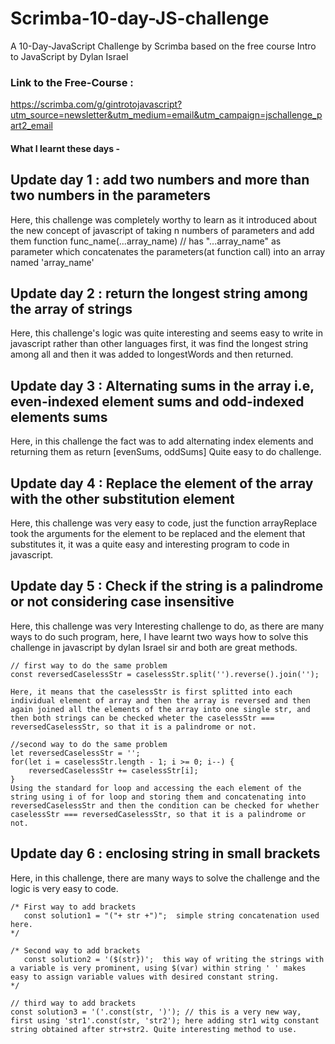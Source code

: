 # Scrimba-10-day-JS-challenge
A 10-Day-JavaScript Challenge by Scrimba based on the free course Intro to JavaScript by Dylan Israel
### Link to the Free-Course :
https://scrimba.com/g/gintrotojavascript?utm_source=newsletter&utm_medium=email&utm_campaign=jschallenge_part2_email


#### What I learnt these days -

## Update day 1 : add two numbers and more than two numbers in the parameters
Here, this challenge was completely worthy to learn as it introduced about the new concept of javascript of taking n numbers of parameters and add them
   function func_name(...array_name)  // has "...array_name" as parameter which concatenates the parameters(at function call) into an array named 'array_name'

## Update day 2 : return the longest string among the array of strings
Here, this challenge's logic was quite interesting and seems easy to write in javascript rather than other languages
first, it was find the longest string among all and then it was added to longestWords and then returned.

## Update day 3 : Alternating sums in the array i.e, even-indexed element sums and odd-indexed elements sums
Here, in this challenge the fact was to add alternating index elements and returning them as return [evenSums, oddSums]
Quite easy to do challenge.

## Update day 4 : Replace the element of the array with the other substitution element
Here, this challenge was very easy to code, just the function arrayReplace took the arguments for the element to be replaced and the element that substitutes it, it was a quite easy and interesting program to code in javascript.

## Update day 5 : Check if the string is a palindrome or not considering case insensitive
Here, this challenge was very Interesting challenge to do, as there are many ways to do such program, here, I have learnt two ways how to solve this challenge in javascript by dylan Israel sir and both are great methods.
    
    // first way to do the same problem
    const reversedCaselessStr = caselessStr.split('').reverse().join(''); 
    
    Here, it means that the caselessStr is first splitted into each individual element of array and then the array is reversed and then again joined all the elements of the array into one single str, and then both strings can be checked wheter the caselessStr === reversedCaselessStr, so that it is a palindrome or not.
    
    //second way to do the same problem
    let reversedCaselessStr = '';  
    for(let i = caselessStr.length - 1; i >= 0; i--) {
        reversedCaselessStr += caselessStr[i];
    }
    Using the standard for loop and accessing the each element of the string using i of for loop and storing them and concatenating into reversedCaselessStr and then the condition can be checked for whether caselessStr === reversedCaselessStr, so that it is a palindrome or not.

## Update day 6 : enclosing string in small brackets
Here, in this challenge, there are many ways to solve the challenge and the logic is very easy to code.

    /* First way to add brackets
       const solution1 = "("+ str +")";  simple string concatenation used here.
    */ 

    /* Second way to add brackets
       const solution2 = '($(str})';  this way of writing the strings with a variable is very prominent, using $(var) within string ' ' makes easy to assign variable values with desired constant string.
    */
   
    // third way to add brackets
    const solution3 = '('.const(str, ')'); // this is a very new way, first using 'str1'.const(str, 'str2'); here adding str1 witg constant string obtained after str+str2. Quite interesting method to use.

